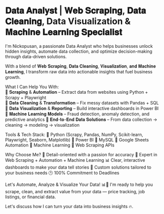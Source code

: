 # **𝐃𝐚𝐭𝐚 𝐀𝐧𝐚𝐥𝐲𝐬𝐭 | 𝐖𝐞𝐛 𝐒𝐜𝐫𝐚𝐩𝐢𝐧𝐠, 𝐃𝐚𝐭𝐚 𝐂𝐥𝐞𝐚𝐧𝐢𝐧𝐠, Data Visualization & 𝐌𝐚𝐜𝐡𝐢𝐧𝐞 𝐋𝐞𝐚𝐫𝐧𝐢𝐧𝐠 𝐒𝐩𝐞𝐜𝐢𝐚𝐥𝐢𝐬𝐭**

I'm Nickopusan, a passionate Data Analyst who helps businesses unlock hidden insights, automate data collection, and optimize decision-making through data-driven solutions.

With a blend of 𝐖𝐞𝐛 𝐒𝐜𝐫𝐚𝐩𝐢𝐧𝐠, 𝐃𝐚𝐭𝐚 𝐂𝐥𝐞𝐚𝐧𝐢𝐧𝐠, 𝐕𝐢𝐬𝐮𝐚𝐥𝐢𝐳𝐚𝐭𝐢𝐨𝐧, 𝐚𝐧𝐝 𝐌𝐚𝐜𝐡𝐢𝐧𝐞 𝐋𝐞𝐚𝐫𝐧𝐢𝐧𝐠, I transform raw data into actionable insights that fuel business growth.

What I Can Help You With:  
📌 𝐒𝐜𝐫𝐚𝐩𝐢𝐧𝐠 & 𝐀𝐮𝐭𝐨𝐦𝐚𝐭𝐢𝐨𝐧 – Extract data from websites using Python + Scrapy + Playwright  
📌 𝐃𝐚𝐭𝐚 𝐂𝐥𝐞𝐚𝐧𝐢𝐧𝐠 & 𝐓𝐫𝐚𝐧𝐬𝐟𝐨𝐫𝐦𝐚𝐭𝐢𝐨𝐧 – Fix messy datasets with Pandas + SQL
📌 𝐃𝐚𝐭𝐚 𝐕𝐢𝐬𝐮𝐚𝐥𝐢𝐳𝐚𝐭𝐢𝐨𝐧 & 𝐑𝐞𝐩𝐨𝐫𝐭𝐢𝐧𝐠 – Build interactive dashboards in Power BI
📌 𝐌𝐚𝐜𝐡𝐢𝐧𝐞 𝐋𝐞𝐚𝐫𝐧𝐢𝐧𝐠 𝐌𝐨𝐝𝐞𝐥𝐬 – Fraud detection, anomaly detection, and predictive analytics
📌 𝐄𝐧𝐝-𝐭𝐨-𝐄𝐧𝐝 𝐃𝐚𝐭𝐚 𝐒𝐨𝐥𝐮𝐭𝐢𝐨𝐧𝐬 – From data collection → cleaning → modeling → visualization

Tools & Tech Stack:
📌 Python (Scrapy, Pandas, NumPy, Scikit-learn, Playwright, Seaborn, Matplotlib)
📌 Power BI
📌 MySQL
📌 Google Sheets Automation
📌 Machine Learning
📌 Web Scraping APIs

Why Choose Me?
💪 Detail-oriented with a passion for accuracy
🚀 Expert in Web Scraping + Automation + Machine Learning
📊 Clear, interactive dashboards to make your data tell stories
🔑 Custom solutions tailored to your business needs
🕒 100% Commitment to Deadlines

Let's Automate, Analyze & Visualize Your Data! 📊🚀
I'm ready to help you scrape, clean, and extract value from your data — price tracking, job listings, or financial data.

Let's discuss how I can turn your data into business insights 🔥.

